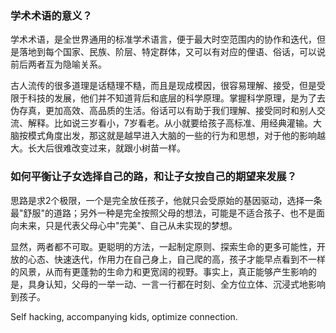 ### 学术术语的意义？

学术术语，是全世界通用的标准学术语言，便于最大时空范围内的协作和迭代，但是落地到每个国家、民族、阶层、特定群体，又可以有对应的俚语、俗话，可以说前后两者互为隐喻关系。

古人流传的很多道理是话糙理不糙，而且是现成模因，很容易理解、接受，但是受限于科技的发展，他们并不知道背后和底层的科学原理。掌握科学原理，是为了去伪存真，更加高效、高品质的生活。俗话可以有助于我们理解、接受同时和别人交流、解释。比如说三岁看小，7岁看老。从小就要给孩子高标准、用经典灌输。大脑按模式角度出发，那这就是越早进入大脑的一些的行为和思想，对于他的影响越大。长大后很难改变过来，就跟小树苗一样。



### 如何平衡让子女选择自己的路，和让子女按自己的期望来发展？

思路是求2个极限，一个是完全放任孩子，他就只会受原始的基因驱动，选择一条最"舒服"的道路；另外一种是完全按照父母的想法，可能是不适合孩子、也不是面向未来，只是代表父母心中"完美"、自己从未实现的梦想。

显然，两者都不可取。更聪明的方法，一起制定原则、探索生命的更多可能性，开放的心态、快速迭代，作用力在自己身上，自己爬的高，孩子才能早点看到不一样的风景，从而有更蓬勃的生命力和更宽阔的视野。事实上，真正能够产生影响的是，具身认知，父母的一举一动、一言一行都在时刻、全方位立体、沉浸式地影响到孩子。

Self hacking, accompanying kids, optimize connection.



